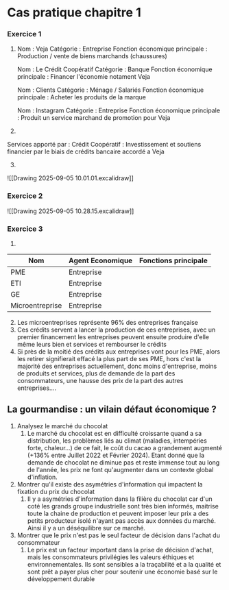 # Cas pratique chapitre 1
### Exercice 1

 1) 
	Nom : Veja
	Catégorie : Entreprise
	Fonction économique principale : Production / vente de biens marchands (chaussures)
	
	Nom : Le Crédit Coopératif
	Catégorie : Banque
	Fonction économique principale : Financer l'économie notament Veja

	Nom : Clients
	Catégorie : Ménage / Salariés
	Fonction économique principale : Acheter les produits de la marque

	Nom : Instagram
	Catégorie : Entreprise
	Fonction économique principale : Produit un service marchand de promotion pour Veja

2)
Services apporté par : Crédit Coopératif : 
	Investissement et soutiens financier par le biais de crédits bancaire accordé a Veja

3)
![[Drawing 2025-09-05 10.01.01.excalidraw]]
### Exercice 2
![[Drawing 2025-09-05 10.28.15.excalidraw]]

### Exercice 3

1) 

| Nom             | Agent Economique | Fonctions principale |
| --------------- | ---------------- | -------------------- |
| PME             | Entreprise       |                      |
| ETI             | Entreprise       |                      |
| GE              | Entreprise       |                      |
| Microentreprise | Entreprise       |                      |
2) Les microentreprises représente 96% des entreprises française
3) Ces crédits servent a lancer la production de ces entreprises, avec un premier financement les entreprises peuvent ensuite produire d'elle même leurs bien et services et rembourser le crédits 
4) Si près de la moitié des crédits aux entreprises vont pour les PME, alors les retirer signifierait effacé la plus part de ses PME, hors c'est la majorité des entreprises actuellement, donc moins d'entreprise, moins de produits et services, plus de demande de la part des consommateurs, une hausse des prix de la part des autres entreprises....


## La gourmandise : un vilain défaut économique ?

1) Analysez le marché du chocolat 
	1) Le marché du chocolat est en difficulté croissante quand a sa distribution, les problèmes liés au climat (maladies, intempéries forte, chaleur...) de ce fait, le coût du cacao a grandement augmenté (+136% entre Juillet 2022 et Février 2024). Etant donné que la demande de chocolat ne diminue pas et reste immense tout au long de l'année, les prix ne font qu'augmenter dans un contexte global d'inflation.
2) Montrer qu'il existe des asymétries d'information qui impactent la fixation du prix du chocolat
	1) Il y a asymétries d'information dans la filière du chocolat car d'un coté les grands groupe industrielle sont très bien informés, maitrise toute la chaine de production et peuvent imposer leur prix a des petits producteur isolé n'ayant pas accès aux données du marché. Ainsi il y a un déséquilibre sur ce marché.
3) Montrer que le prix n'est pas le seul facteur de décision dans l'achat du consommateur 
	1) Le prix est un facteur important dans la prise de décision d'achat, mais les consommateurs privilégies les valeurs éthiques et environnementales. Ils sont sensibles a la traçabilité et a la qualité et sont prêt a payer plus cher pour soutenir une économie basé sur le développement durable